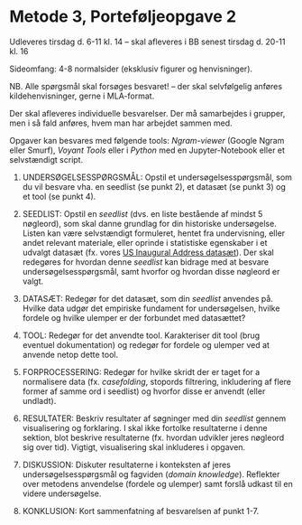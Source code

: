 # Metode 3, Porteføljeopgave 2 #

Udleveres tirsdag d. 6-11 kl. 14 – skal afleveres i BB senest tirsdag d. 20-11 kl. 16

Sideomfang: 4-8 normalsider (eksklusiv figurer og henvisninger).

NB. Alle spørgsmål skal forsøges besvaret! – der skal selvfølgelig anføres kildehenvisninger, gerne
i MLA-format.

Der skal afleveres individuelle besvarelser. Der må samarbejdes i grupper, men i så fald anføres,
hvem man har arbejdet sammen med.

Opgaver kan besvares med følgende tools: *Ngram-viewer* (Google Ngram eller Smurf), *Voyant Tools* eller i *Python* med en Jupyter-Notebook eller et selvstændigt script.

1. UNDERSØGELSESSPØRGSMÅL: Opstil et undersøgelsesspørgsmål, som du vil besvare vha. en seedlist (se punkt 2), et datasæt (se punkt 3) og et tool (se punkt 4).

2. SEEDLIST: Opstil en *seedlist* (dvs. en liste bestående af mindst 5 nøgleord), som skal danne grundlag for din historiske undersøgelse. Listen kan være selvstændigt formuleret, hentet fra undervisning, eller andet relevant materiale, eller oprinde i statistiske egenskaber i et udvalgt datasæt (fx. vores [US Inaugural Address datasæt](https://github.com/kln-courses/historical_informatics/tree/master/data/inaugural_address)). Der skal redegøres for hvordan denne *seedlist* kan bidrage med at besvare undersøgelsesspørgsmål, samt hvorfor og hvordan disse nøgleord er valgt.  

3. DATASÆT: Redegør for det datasæt, som din *seedlist* anvendes på. Hvilke data udgør det empiriske fundament for undersøgelsen, hvilke fordele og hvilke ulemper er der forbundet med datasættet?  

4. TOOL: Redegør for det anvendte tool. Karakteriser dit tool (brug eventuel dokumentation) og redegør for fordele og ulemper ved at anvende netop dette tool.

5. FORPROCESSERING: Redegør for hvilke skridt der er taget for a normalisere data (fx. *casefolding*, stopords filtrering, inkludering af flere former af samme ord i seedlist) og hvorfor disse er anvendt (eller undladt).

6. RESULTATER: Beskriv resultater af søgninger med din *seedlist* gennem visualisering og forklaring. I skal ikke fortolke resultaterne i denne sektion, blot beskrive resultaterne (fx. hvordan udvikler jeres nøgleord sig over tid). Vigtigt, visualisering skal inkluderes i opgaven.

7. DISKUSSION: Diskuter resultaterne i konteksten af jeres undersøgelsesspørgsmål og fagviden (*domain knowledge*). Reflekter over metodens anvendelse (fordele og ulemper) samt forslå udkast til en videre undersøgelse.  

8. KONKLUSION: Kort sammenfatning af besvarelsen af punkt 1-7.
